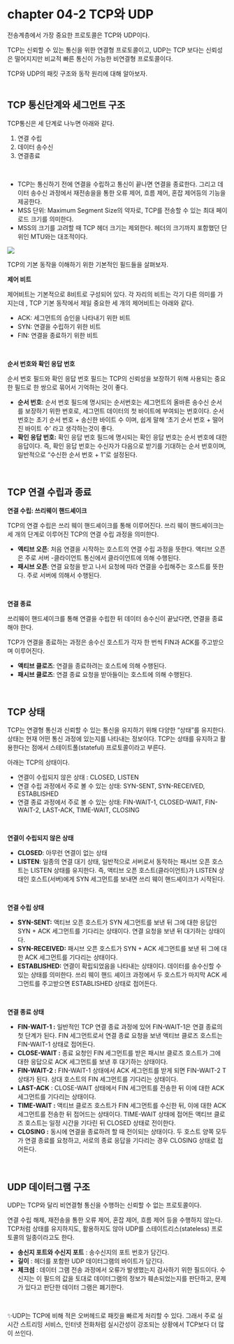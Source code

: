 # chapter 04-2 TCP와 UDP

전송계층에서 가장 중요한 프로토콜은 TCP와 UDP이다. 

TCP는 신뢰할 수 있는 통신을 위한 연결형 프로토콜이고, UDP는  TCP 보다는 신뢰성은 떨어지지만 비교적 빠른 통신이 가능한 비연결형 프로토콜이다. 

TCP와 UDP의 패킷 구조와 동작 원리에 대해 알아보자.
<br/>
<br/>

## TCP 통신단계와 세그먼트 구조

TCP통신은 세 단계로 나누면 아래와 같다. 

1. 연결 수립
2. 데이터 송수신
3. 연결종료
<br />

- TCP는 통신하기 전에 연결을 수립하고 통신이 끝나면 연결을 종료한다. 그리고 데이터 송수신 과정에서 재전송을을 통한 오류 제어, 흐름 제어, 혼잡 제어등의 기능을 제공한다.
- MSS 단위: Maximum Segment Size의 약자로, TCP를 전송할 수 있는 최대 페이로드 크기를 의미한다.
- MSS의 크기를 고려할 때 TCP 헤더 크기는 제외한다. 헤더의 크기까지 포함했던 단위인 MTU와는 대조적이다.
<img src="https://blog.kakaocdn.net/dn/18T43/btrgBmg94PP/wXkcVUy9C0bwbXBj5HXLHk/img.png" />
<br />

TCP의 기본 동작을 이해하기 위한 기본적인 필드들을 살펴보자.
<br />

**제어 비트**

제어비트는 기본적으로 8비트로 구성되어 있다. 각 자리의 비트는 각기 다른 의미를 가지는데 , TCP 기본 동작에서 제일 중요한 세 개의 제어비트는 아래와 같다.

- ACK: 세그먼트의 승인을 나타내기 위한 비트
- SYN: 연결을 수립하기 위한 비트
- FIN: 연결을 종료하기 위한 비트
<br />

**순서 번호와 확인 응답 번호**

순서 번호 필드와 확인 응답 번호 필드는  TCP의 신뢰성을 보장하기 위해 사용되는 중요한 필드로 한 쌍으로 묶어서 기억하는 것이 좋다.

- **순서 번호**:  순서 번호 필드에 명시되는 순서번호는 세그먼트의 올바른 송수신 순서를 보장하기 위한 번호로, 세그먼트 데이터의 첫 바이트에 부여되는 번호이다. 
순서번호는  초기 순서 번호 + 송신한 바이트 수 이며, 쉽게 말해 ‘초기 순서 번호 + 떨어진 바이트 수’ 라고 생각하는것이 좋다.
- **확인 응답 번호:** 확인 응답 번호 필드에 명시되는 확인 응답 번호는 순서 번호에 대한 응답이다. 
즉, 확인 응답 번호는 수신자가 다음으로 받기를 기대하는 순서 번호이며, 일반적으로 “수신한 순서 번호 + 1”로 설정된다.
<br />

## TCP 연결 수립과 종료

**연결 수립: 쓰리웨이 핸드셰이크**

TCP의 연결 수립은 쓰리 웨이 핸드셰이크를 통해 이루어진다. 쓰리 웨이 핸드셰이크는 세 개의 단계로 이루어진 TCP의 연결 수립 과정을 의미한다. 

- **액티브 오픈**:  처음 연결을 시작하는 호스트의 연결 수립 과정을 뜻한다. 액티브 오픈은 주로 서버 -클라이언트 통신에서 클라이언트에 의해 수행된다.
- **패시브 오픈**: 연결 요청을 받고 나서 요청에 따라 연결을 수립해주는 호스트를 뜻한다. 주로 서버에 의해서 수행된다.
<br />

**연결 종료**

쓰리웨이 핸드셰이크를 통해 연결을 수립한 뒤 데이터 송수신이 끝났다면, 연결을 종료해야 한다. 

TCP가 연결을 종료하는 과정은 송수신 호스트가 각자 한 번씩 FIN과 ACK를 주고받으며 이루어진다. 

- **액티브 클로즈**:  연결을 종료하려는 호스트에 의해 수행된다.
- **패시브 클로즈**:  연결 종료 요청을 받아들이는 호스트에 의해 수행된다.
<br />

## TCP 상태

TCP는 연결형 통신과 신뢰할 수 있는 통신을 유지하기 위해 다양한 “상태”를 유지한다. 상태는 현재 어떤 통신 과정에 있는지를 나타내는 정보이다. TCP는 상태를 유지하고 활용한다는 점에서 스테이트풀(stateful) 프로토콜이라고 부른다.

아래는 TCP의 상태이다. 

- 연결이 수립되지 않은 상태 : CLOSED, LISTEN
- 연결 수립 과정에서 주로 볼 수 있는 상태: SYN-SENT, SYN-RECEIVED, ESTABLISHED
- 연결 종료 과정에서 주로 볼 수 있는 상태: FIN-WAIT-1, CLOSED-WAIT, FIN-WAIT-2, LAST-ACK, TIME-WAIT, CLOSING
<br />

**연결이 수립되지 않은 상태** 

- **CLOSED**: 아무런 연결이 없는 상태
- **LISTEN**: 일종의 연결 대기 상태, 일반적으로 서버로서 동작하는 패시브 오픈 호스트는 LISTEN 상태를 유지한다.  즉, 액티브 오픈 호스트(클라이언트)가 LISTEN 상태인 호스트(서버)에게 SYN 세그먼트를 보내면 쓰리 웨이 핸드셰이크가 시작된다.
<br />

**연결 수립 상태**

- **SYN-SENT:** 액티브 오픈 호스트가  SYN 세그먼트를 보낸 뒤 그에 대한 응답인 SYN + ACK 세그먼트를 기다리는 상태이다. 연결 요청을 보낸 뒤 대기하는 상태이다.
- **SYN-RECEIVED:** 패시브 오픈 호스트가 SYN + ACK 세그먼트를 보낸 뒤 그에 대한 ACK 세그먼트를 기다리는 상태이다.
- **ESTABLISHED:** 연결이 확립되었음을 나타내는 상태이다. 데이터를 송수신할 수 있는 상태를 의미한다. 쓰리 웨이 핸드 셰이크 과정에서 두 호스트가 마지막 ACK 세그먼트를 주고받으면 ESTABLISHED 상태로 접어든다.
<br />

**연결 종료 상태**

- **FIN-WAIT-1 :** 일반적인 TCP 연결 종료 과정에 있어 FIN-WAIT-1은 연결 종료의 첫 단계가 된다. FIN 세그먼트로서 연결 종료 요청을 보낸 액티브 클로즈 호스트는 FIN-WAIT-1 상태로 접어든다.
- **CLOSE-WAIT :** 종료 요청인 FIN 세그먼트를 받은 패시브 클로즈 호스트가 그에 대한 응답으로 ACK 세그먼트를 보낸 후 대기하는 상태이다.
- **FIN-WAIT-2 :** FIN-WAIT-1 상태에서 ACK 세그먼트를 받게 되면 FIN-WAIT-2 T상태가 된다. 상대 호스트의 FIN 세그먼트를 기다리는 상태이다.
- **LAST-ACK** : CLOSE-WAIT 상태에서 FIN 세그먼트를 전송한 뒤 이에 대한 ACK 세그먼트를 기다리는 상태이다.
- **TIME-WAIT :** 액티브 클로즈 호스트가 FIN 세그먼트를 수신한 뒤, 이에 대한 ACK 세그먼트를 전송한 뒤 접어드는 상태이다. TIME-WAIT 상태에 접어든 액티브 클로즈 호스트는 일정 시간을 기다린 뒤 CLOSED  상태로 전이한다.
- **CLOSING :** 동시에 연결을 종료하려 할 때 전이되는 상태이다. 두 호스트 양쪽 모두가 연결 종료를 요청하고, 서로의 종료 응답을 기다리는 경우 CLOSING 상태로 접어든다.
<br />

## UDP 데이터그램 구조

UDP는 TCP와 달리 비연결형 통신을 수행하는 신뢰할 수 없는 프로토콜이다. 

연결 수립 해제, 재전송을 통한 오류 제어, 혼잡 제어, 흐름 제어 등을 수행하지 않는다. TCP처럼 상태를 유지하지도, 활용하지도 않아 UDP를 스테이트리스(stateless) 프로토콜의 일종이라고도 한다.
<br />

- **송신지 포트와 수신지 포트** : 송수신지의 포트 번호가 담긴다.
- **길이** : 헤더를 포함한 UDP 데이터그램의 바이트가 담긴다.
- **체크섬** : 데이터 그램 전송 과정에서 오류가 발생했는지 검사하기 위한 필드이다. 수신지는 이 필드의 값을 토대로 데이터그램의 정보가 훼손되었는지를 판단하고, 문제가 있다고 판단한 데이터 그램은 폐기한다.
<br />

✨UDP는 TCP에 비해 적은 오버헤드로 패킷을 빠르게 처리할 수 있다. 그래서 주로 실시간 스트리밍 서비스, 인터넷 전화처럼 실시간성이 강조되는 상황에서 TCP보다 더 많이 쓰인다.
